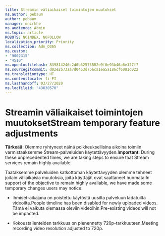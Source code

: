 ```yaml
---
title: Streamin väliaikaiset toimintojen muutokset
ms.author: pebaum
author: pebaum
manager: mnirkhe
ms.audience: Admin
ms.topic: article
ROBOTS: NOINDEX, NOFOLLOW
localization_priority: Priority
ms.collection: Adm_O365
ms.custom:
- "9002315"
- "4510"
ms.openlocfilehash: 839814246c2d0b32575582e9f0e93b46a6e327f7
ms.sourcegitcommit: d02e2b73aa7d0453d7baca1ea5a186cf6081d022
ms.translationtype: HT
ms.contentlocale: fi-FI
ms.lasthandoff: 03/27/2020
ms.locfileid: "43030570"
---
```

# <a name="stream-temporary-feature-adjustments"></a><span data-ttu-id="30c65-102">Streamin väliaikaiset toimintojen muutokset</span><span class="sxs-lookup"><span data-stu-id="30c65-102">Stream temporary feature adjustments</span></span>

<span data-ttu-id="30c65-103">**Tärkeää**: Olemme ryhtyneet näinä poikkeuksellisina aikoina toimiin varmistaaksemme Stream-palveluiden käytettävyyden.</span><span class="sxs-lookup"><span data-stu-id="30c65-103">**Important**: During these unprecedented times, we are taking steps to ensure that Stream services remain highly available.</span></span>

<span data-ttu-id="30c65-104">Taataksemme palveluiden katkottoman käytettävyyden olemme tehneet joitain väliaikaisia muutoksia, joita käyttäjät ovat saattaneet huomata:</span><span class="sxs-lookup"><span data-stu-id="30c65-104">In support of the objective to remain highly available, we have made some temporary changes users may notice:</span></span> 

- <span data-ttu-id="30c65-105">Ihmiset-aikajana on poistettu käytöstä uusilta palveluun ladatuilta videoilta.</span><span class="sxs-lookup"><span data-stu-id="30c65-105">People timeline has been disabled for newly uploaded videos.</span></span> <span data-ttu-id="30c65-106">Tämä ei vaikuta olemassa oleviin videoihin.</span><span class="sxs-lookup"><span data-stu-id="30c65-106">Pre-existing videos will not be impacted.</span></span>

- <span data-ttu-id="30c65-107">Kokoustallenteiden tarkkuus on pienennetty 720p-tarkkuuteen.</span><span class="sxs-lookup"><span data-stu-id="30c65-107">Meeting recording video resolution adjusted to 720p.</span></span>
